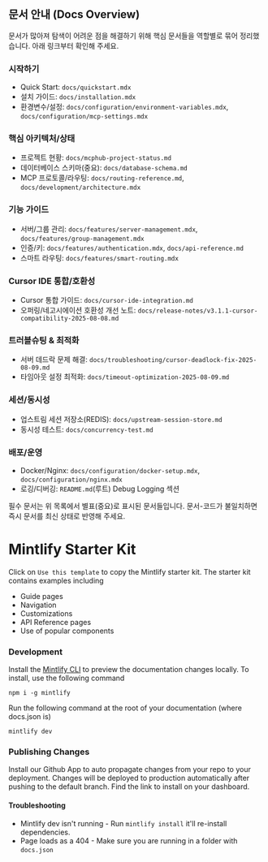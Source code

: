 ## 문서 안내 (Docs Overview)

문서가 많아져 탐색이 어려운 점을 해결하기 위해 핵심 문서들을 역할별로 묶어 정리했습니다. 아래 링크부터 확인해 주세요.

### 시작하기
- Quick Start: `docs/quickstart.mdx`
- 설치 가이드: `docs/installation.mdx`
- 환경변수/설정: `docs/configuration/environment-variables.mdx`, `docs/configuration/mcp-settings.mdx`

### 핵심 아키텍처/상태
- 프로젝트 현황: `docs/mcphub-project-status.md`
- 데이터베이스 스키마(중요): `docs/database-schema.md`
- MCP 프로토콜/라우팅: `docs/routing-reference.md`, `docs/development/architecture.mdx`

### 기능 가이드
- 서버/그룹 관리: `docs/features/server-management.mdx`, `docs/features/group-management.mdx`
- 인증/키: `docs/features/authentication.mdx`, `docs/api-reference.md`
- 스마트 라우팅: `docs/features/smart-routing.mdx`

### Cursor IDE 통합/호환성
- Cursor 통합 가이드: `docs/cursor-ide-integration.md`
- 오퍼링/네고시에이션 호환성 개선 노트: `docs/release-notes/v3.1.1-cursor-compatibility-2025-08-08.md`

### 트러블슈팅 & 최적화
- 서버 데드락 문제 해결: `docs/troubleshooting/cursor-deadlock-fix-2025-08-09.md`
- 타임아웃 설정 최적화: `docs/timeout-optimization-2025-08-09.md`

### 세션/동시성
- 업스트림 세션 저장소(REDIS): `docs/upstream-session-store.md`
- 동시성 테스트: `docs/concurrency-test.md`

### 배포/운영
- Docker/Nginx: `docs/configuration/docker-setup.mdx`, `docs/configuration/nginx.mdx`
- 로깅/디버깅: `README.md`(루트) Debug Logging 섹션

필수 문서는 위 목록에서 별표(중요)로 표시된 문서들입니다. 문서-코드가 불일치하면 즉시 문서를 최신 상태로 반영해 주세요.

# Mintlify Starter Kit

Click on `Use this template` to copy the Mintlify starter kit. The starter kit contains examples including

- Guide pages
- Navigation
- Customizations
- API Reference pages
- Use of popular components

### Development

Install the [Mintlify CLI](https://www.npmjs.com/package/mintlify) to preview the documentation changes locally. To install, use the following command

```
npm i -g mintlify
```

Run the following command at the root of your documentation (where docs.json is)

```
mintlify dev
```

### Publishing Changes

Install our Github App to auto propagate changes from your repo to your deployment. Changes will be deployed to production automatically after pushing to the default branch. Find the link to install on your dashboard. 

#### Troubleshooting

- Mintlify dev isn't running - Run `mintlify install` it'll re-install dependencies.
- Page loads as a 404 - Make sure you are running in a folder with `docs.json`
